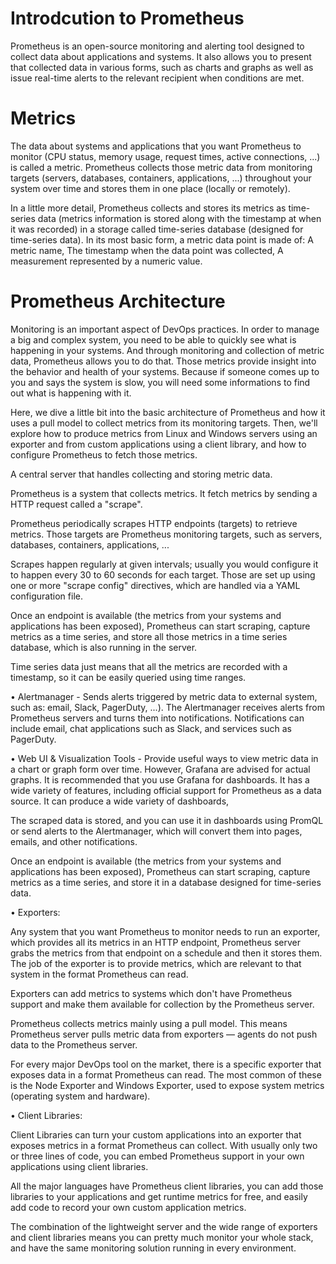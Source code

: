 # Introdcution to Prometheus

Prometheus is an open-source monitoring and alerting tool designed to collect data about applications and systems. It also allows you to present that collected data in various forms, such as charts and graphs as well as issue real-time alerts to the relevant recipient when conditions are met.

# Metrics

The data about systems and applications that you want Prometheus to monitor (CPU status, memory usage, request times, active connections, ...) is called a metric. Prometheus collects those metric data from monitoring targets (servers, databases, containers, applications, ...) throughout your system over time and stores them in one place (locally or remotely).

In a little more detail, Prometheus collects and stores its metrics as time-series data (metrics information is stored along with the timestamp at when it was recorded) in a storage called time-series database (designed for time-series data). In its most basic form, a metric data point is made of: A metric name, The timestamp when the data point was collected, A measurement represented by a numeric value.

# Prometheus Architecture

Monitoring is an important aspect of DevOps practices. In order to manage a big and complex system, you need to be able to quickly see what is happening in your systems. And through monitoring and collection of metric data, Prometheus allows you to do that. Those metrics provide insight into the behavior and health of your systems. Because if someone comes up to you and says the system is slow, you will need some informations to find out what is happening with it.

Here, we dive a little bit into the basic architecture of Prometheus and how it uses a pull model to collect metrics from its monitoring targets. Then, we'll explore how to produce metrics from Linux and Windows servers using an exporter and from custom applications using a client library, and how to configure Prometheus to fetch those metrics. 


A central server that handles collecting and storing metric data.

Prometheus is a system that collects metrics. It fetch metrics by sending a HTTP request called a "scrape". 

Prometheus periodically scrapes HTTP endpoints (targets) to retrieve metrics. Those targets are Prometheus monitoring targets, such as servers, databases, containers, applications, ... 

Scrapes happen regularly at given intervals; usually you would configure it to happen every 30 to 60 seconds for each target. Those are set up using one or more "scrape config" directives, which are handled via a YAML configuration file.

Once an endpoint is available (the metrics from your systems and applications has been exposed), Prometheus can start scraping, capture metrics as a time series, and store all those metrics in a time series database, which is also running in the server.

Time series data just means that all the metrics are recorded with a timestamp, so it can be easily queried using time ranges.






• Alertmanager - Sends alerts triggered by metric data to external system, such as: email, Slack, PagerDuty, ...).
The Alertmanager receives alerts from Prometheus servers and turns them into notifications. Notifications can include email, chat applications such as Slack, and services such as PagerDuty.


• Web UI & Visualization Tools - Provide useful ways to view metric data in a chart or graph form over time. However, Grafana are advised for actual graphs.
It is recommended that you use Grafana for dashboards. It has a wide variety of features, including official support for Prometheus as a data source. It can produce a wide variety of dashboards,



 The scraped data is stored, and you can use it in dashboards using PromQL or send alerts to the Alertmanager, which will convert them into pages, emails, and other notifications.
 
 
Once an endpoint is available (the metrics from your systems and applications has been exposed), Prometheus can start scraping, capture metrics as a time series, and store it in a database designed for time-series data. 

• Exporters:

Any system that you want Prometheus to monitor needs to run an exporter, which provides all its metrics in an HTTP endpoint, Prometheus server grabs the metrics from that endpoint on a schedule and then it stores them. The job of the exporter is to provide metrics, which are relevant to that system in the format Prometheus can read.

Exporters can add metrics to systems which don't have Prometheus support and make them available for collection by the Prometheus server.

Prometheus collects metrics mainly using a pull model. This means Prometheus server pulls metric data from exporters — agents do not push data to the Prometheus server.
  
For every major DevOps tool on the market, there is a specific exporter that exposes data in a format Prometheus can read. The most common of these is the Node Exporter and Windows Exporter, used to expose system metrics (operating system and hardware).

• Client Libraries:

Client Libraries can turn your custom applications into an exporter that exposes metrics in a format Prometheus can collect. With usually only two or three lines of code, you can embed Prometheus support in your own applications using client libraries.  

All the major languages have Prometheus client libraries, you can add those libraries to your applications and get runtime metrics for free, and easily add code to record your own custom application metrics. 

The combination of the lightweight server and the wide range of exporters and client libraries means you can pretty much monitor your whole stack, and have the same monitoring solution running in every environment.


